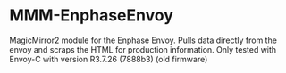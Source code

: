 # MMM-EnphaseEnvoy
MagicMirror2 module for the Enphase Envoy. Pulls data directly from the envoy and scraps the HTML for production information. 
Only tested with Envoy-C with version R3.7.26 (7888b3) (old firmware)
